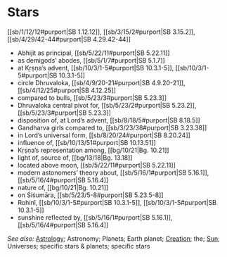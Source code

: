 # Stars

[[sb/1/12/12#purport|SB 1.12.12]], [[sb/3/15/2#purport|SB 3.15.2]], [[sb/4/29/42-44#purport|SB 4.29.42-44]]

* Abhijit as principal, [[sb/5/22/11#purport|SB 5.22.11]]
* as demigods’ abodes, [[sb/5/1/7#purport|SB 5.1.7]]
* at Kṛṣṇa’s advent, [[sb/10/3/1-5#purport|SB 10.3.1-5]], [[sb/10/3/1-5#purport|SB 10.3.1-5]]
* circle Dhruvaloka, [[sb/4/9/20-21#purport|SB 4.9.20-21]], [[sb/4/12/25#purport|SB 4.12.25]]
* compared to bulls, [[sb/5/23/3#purport|SB 5.23.3]]
* Dhruvaloka central pivot for, [[sb/5/23/2#purport|SB 5.23.2]], [[sb/5/23/3#purport|SB 5.23.3]]
* disposition of, at Lord’s advent, [[sb/8/18/5#purport|SB 8.18.5]]
* Gandharva girls compared to, [[sb/3/23/38#purport|SB 3.23.38]]
* in Lord’s universal form, [[sb/8/20/24#purport|SB 8.20.24]]
* influence of, [[sb/10/13/51#purport|SB 10.13.51]]
* Kṛṣṇa’s representation among, [[bg/10/21|Bg. 10.21]]
* light of, source of, [[bg/13/18|Bg. 13.18]]
* located above moon, [[sb/5/22/11#purport|SB 5.22.11]]
* modern astonomers’ theory about, [[sb/5/16/1#purport|SB 5.16.1]], [[sb/5/16/4#purport|SB 5.16.4]]
* nature of, [[bg/10/21|Bg. 10.21]]
* on Śiśumāra, [[sb/5/23/5-8#purport|SB 5.23.5-8]]
* Rohinī, [[sb/10/3/1-5#purport|SB 10.3.1-5]], [[sb/10/3/1-5#purport|SB 10.3.1-5]]
* sunshine reflected by, [[sb/5/16/1#purport|SB 5.16.1]], [[sb/5/16/4#purport|SB 5.16.4]]

*See also:* [Astrology](entries/astrology.md); Astronomy; Planets; Earth planet; [Creation](entries/creation.md); the; [Sun](entries/sun.md); Universes; specific stars & planets; specific stars
